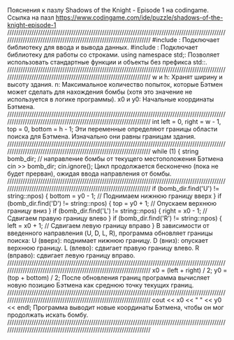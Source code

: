 Пояснения к пазлу Shadows of the Knight - Episode 1 на codingame. Ссылка на пазл https://www.codingame.com/ide/puzzle/shadows-of-the-knight-episode-1
////////////////////////////////////////////////////////////////////////////////////////////////////////////////////////////////////////////////////////////////////
#include <iostream>: Подключает библиотеку для ввода и вывода данных.
#include <string>: Подключает библиотеку для работы со строками.
using namespace std;: Позволяет использовать стандартные функции и объекты без префикса std::.
////////////////////////////////////////////////////////////////////////////////////////////////////////////////////////////////////////////////////////////////////
w и h: Хранят ширину и высоту здания.
n: Максимальное количество попыток, которые Бэтмен может сделать для нахождения бомбы (хотя это значение не используется в логике программы).
x0 и y0: Начальные координаты Бэтмена.
////////////////////////////////////////////////////////////////////////////////////////////////////////////////////////////////////////////////////////////////////
int left = 0, right = w - 1, top = 0, bottom = h - 1;
Эти переменные определяют границы области поиска для Бэтмена. Изначально они равны границам здания.
////////////////////////////////////////////////////////////////////////////////////////////////////////////////////////////////////////////////////////////////////
while (1) {
    string bomb_dir;  // направление бомбы от текущего местоположения Бэтмена
    cin >> bomb_dir;
    cin.ignore();
Цикл продолжается бесконечно (пока не будет прерван), ожидая ввода направления от бомбы.
////////////////////////////////////////////////////////////////////////////////////////////////////////////////////////////////////////////////////////////////////
if (bomb_dir.find('U') != string::npos) {
    bottom = y0 - 1;  // Поднимаем нижнюю границу вверх
}
if (bomb_dir.find('D') != string::npos) {
    top = y0 + 1;  // Опускаем верхнюю границу вниз
}
if (bomb_dir.find('L') != string::npos) {
    right = x0 - 1;  // Сдвигаем правую границу влево
}
if (bomb_dir.find('R') != string::npos) {
    left = x0 + 1;  // Сдвигаем левую границу вправо
}
В зависимости от введенного направления (U, D, L, R), программа обновляет границы поиска:
U (вверх): поднимает нижнюю границу.
D (вниз): опускает верхнюю границу.
L (влево): сдвигает правую границу влево.
R (вправо): сдвигает левую границу вправо.
////////////////////////////////////////////////////////////////////////////////////////////////////////////////////////////////////////////////////////////////////
x0 = (left + right) / 2;
y0 = (top + bottom) / 2;
После обновления границ программа вычисляет новую позицию Бэтмена как среднюю точку текущих границ.
////////////////////////////////////////////////////////////////////////////////////////////////////////////////////////////////////////////////////////////////////
cout << x0 << " " << y0 << endl;
Программа выводит новые координаты Бэтмена, чтобы он мог продолжать искать бомбу.
////////////////////////////////////////////////////////////////////////////////////////////////////////////////////////////////////////////////////////////////////

